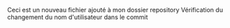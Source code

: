 Ceci est un nouveau fichier ajouté à mon dossier repository
Vérification du changement du nom d'utilisateur dans le commit
